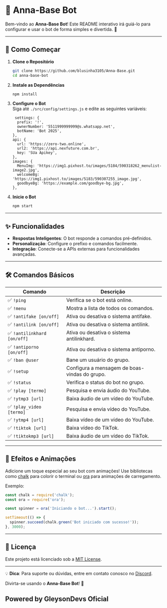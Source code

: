 
# 🤖 Anna-Base Bot

Bem-vindo ao **Anna-Base Bot**! Este README interativo irá guiá-lo para configurar e usar o bot de forma simples e divertida. 🌟

---

## 🚀 Como Começar

1. **Clone o Repositório**  
    ```bash
    git clone https://github.com/blusinha3105/Anna-Base.git
    cd anna-base-bot
    ```

2. **Instale as Dependências**  
    ```bash
    npm install
    ```

3. **Configure o Bot**  
    Siga até `./src/config/settings.js` e edite as seguintes variáveis:
    ```env
     settings: {
      prefix: '!',
      ownerNumber: '5511999999999@s.whatsapp.net',
      botName: 'Bot 2025',
    },
    api: {
      url: 'https://zero-two.online',
      url2: 'https://api.nexfuture.com.br',
      key: 'SUa Apikey',
    },
    images: {
      MenuImg: 'https://img1.pixhost.to/images/5184/590318262_menulist-image2.jpg',
      welcomeBg: 'https://img1.pixhost.to/images/5183/590307255_image.jpg',
      goodbyeBg: 'https://example.com/goodbye-bg.jpg',
    },
    ```

4. **Inicie o Bot**  
    ```bash
    npm start
    ```

---

## ✨ Funcionalidades

- **Respostas Inteligentes**: O bot responde a comandos pré-definidos.
- **Personalização**: Configure o prefixo e comandos facilmente.
- **Integração**: Conecte-se a APIs externas para funcionalidades avançadas.

---

## 🛠️ Comandos Básicos

| Comando            | Descrição                                      |
|--------------------|------------------------------------------------|
| ✅ `!ping`            | Verifica se o bot está online.                 |
| ✅  `!menu`            | Mostra a lista de todos os comandos.           |
| ✅  `!antifake [on/off]` | Ativa ou desativa o sistema antifake.        |
| ✅  `!antilink [on/off]` | Ativa ou desativa o sistema antilink.        |
| ✅  `!antilinkhard [on/off]` | Ativa ou desativa o sistema antilinkhard.  |
| ✅  `!antiporno [on/off]` | Ativa ou desativa o sistema antiporno.       |
| ✅  `!ban @user`       | Bane um usuário do grupo.                      |
| ✅  `!setup`           | Configura a mensagem de boas-vindas do grupo.  |
| ✅  `!status`          | Verifica o status do bot no grupo.             |
| ✅  `!play [termo]`    | Pesquisa e envia áudio do YouTube.             |
| ✅  `!ytmp3 [url]`     | Baixa áudio de um vídeo do YouTube.            |
| ✅  `!play_video [termo]` | Pesquisa e envia vídeo do YouTube.          |
| ✅  `!ytmp4 [url]`     | Baixa vídeo de um vídeo do YouTube.            |
| ✅  `!tiktok [url]`    | Baixa vídeo do TikTok.                         |
| ✅  `!tiktokmp3 [url]` | Baixa áudio de um vídeo do TikTok.             |

---

## 🌈 Efeitos e Animações

Adicione um toque especial ao seu bot com animações! Use bibliotecas como [chalk](https://www.npmjs.com/package/chalk) para colorir o terminal ou [ora](https://www.npmjs.com/package/ora) para animações de carregamento.

Exemplo:
```javascript
const chalk = require('chalk');
const ora = require('ora');

const spinner = ora('Iniciando o bot...').start();

setTimeout(() => {
  spinner.succeed(chalk.green('Bot iniciado com sucesso!'));
}, 3000);
```

---

## 📜 Licença

Este projeto está licenciado sob a [MIT License](LICENSE).

---

💡 **Dica**: Para suporte ou dúvidas, entre em contato conosco no [Discord](https://discord.com).

Divirta-se usando o **Anna-Base Bot**! 🎉
## Powered by GleysonDevs Oficial
